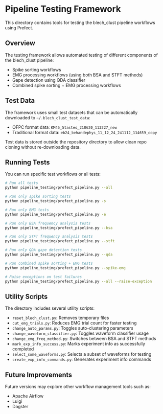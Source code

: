 # Pipeline Testing Framework

This directory contains tools for testing the blech_clust pipeline workflows using Prefect.

## Overview

The testing framework allows automated testing of different components of the blech_clust pipeline:
- Spike sorting workflows
- EMG processing workflows (using both BSA and STFT methods)
- Gape detection using QDA classifier
- Combined spike sorting + EMG processing workflows

## Test Data

The framework uses small test datasets that can be automatically downloaded to `~/.blech_clust_test_data`:
- OFPC format data: `KM45_5tastes_210620_113227_new`
- Traditional format data: `eb24_behandephys_11_12_24_241112_114659_copy`

Test data is stored outside the repository directory to allow clean repo cloning without re-downloading data.

## Running Tests

You can run specific test workflows or all tests:

```bash
# Run all tests
python pipeline_testing/prefect_pipeline.py --all

# Run only spike sorting tests
python pipeline_testing/prefect_pipeline.py -s

# Run only EMG tests
python pipeline_testing/prefect_pipeline.py -e

# Run only BSA frequency analysis tests
python pipeline_testing/prefect_pipeline.py --bsa

# Run only STFT frequency analysis tests
python pipeline_testing/prefect_pipeline.py --stft

# Run only QDA gape detection tests
python pipeline_testing/prefect_pipeline.py --qda

# Run combined spike sorting + EMG tests
python pipeline_testing/prefect_pipeline.py --spike-emg

# Raise exceptions on test failures
python pipeline_testing/prefect_pipeline.py --all --raise-exception
```

## Utility Scripts

The directory includes several utility scripts:
- `reset_blech_clust.py`: Removes temporary files
- `cut_emg_trials.py`: Reduces EMG trial count for faster testing
- `change_auto_params.py`: Toggles auto-clustering parameters
- `change_waveform_classifier.py`: Toggles waveform classifier usage
- `change_emg_freq_method.py`: Switches between BSA and STFT methods
- `mark_exp_info_success.py`: Marks experiment info as successfully completed
- `select_some_waveforms.py`: Selects a subset of waveforms for testing
- `create_exp_info_commands.py`: Generates experiment info commands

## Future Improvements

Future versions may explore other workflow management tools such as:
- Apache Airflow
- Luigi
- Dagster
